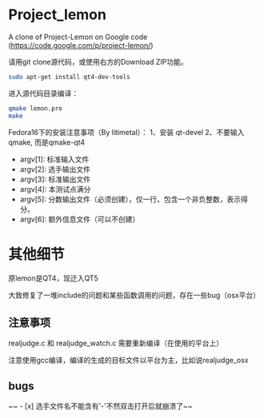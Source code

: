 Project_lemon
=============

A clone of Project-Lemon on Google code (https://code.google.com/p/project-lemon/)

请用git clone源代码，或使用右方的Download ZIP功能。

```sh
sudo apt-get install qt4-dev-tools
```

进入源代码目录编译：
```sh
qmake lemon.pro
make
```
Fedora16下的安装注意事项（By litimetal）： 1、安装 qt-devel 2、不要输入qmake, 而是qmake-qt4

 - argv[1]: 标准输入文件 
 - argv[2]: 选手输出文件
 - argv[3]: 标准输出文件
 - argv[4]: 本测试点满分
 - argv[5]: 分数输出文件（必须创建），仅一行，包含一个非负整数，表示得分。
 - argv[6]: 额外信息文件（可以不创建）

# 其他细节

原lemon是QT4，现迁入QT5

大致修复了一堆include的问题和某些函数调用的问题，存在一些bug（osx平台）

## 注意事项

realjudge.c 和 realjudge_watch.c 需要重新编译（在使用的平台上）

注意使用gcc编译，编译的生成的目标文件以平台为主，比如说realjudge_osx

## bugs

~~ - [x] 选手文件名不能含有'-'不然双击打开后就崩溃了~~

